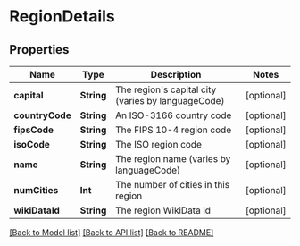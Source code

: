 # RegionDetails

## Properties
Name | Type | Description | Notes
------------ | ------------- | ------------- | -------------
**capital** | **String** | The region&#39;s capital city (varies by languageCode) | [optional] 
**countryCode** | **String** | An ISO-3166 country code | [optional] 
**fipsCode** | **String** | The FIPS 10-4 region code | [optional] 
**isoCode** | **String** | The ISO region code | [optional] 
**name** | **String** | The region name (varies by languageCode) | [optional] 
**numCities** | **Int** | The number of cities in this region | [optional] 
**wikiDataId** | **String** | The region WikiData id | [optional] 

[[Back to Model list]](../README.md#documentation-for-models) [[Back to API list]](../README.md#documentation-for-api-endpoints) [[Back to README]](../README.md)


